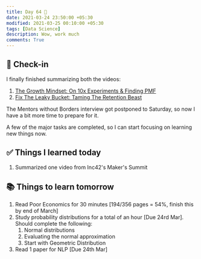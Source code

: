 ```yaml
---
title: Day 64 🌮
date: 2021-03-24 23:50:00 +05:30
modified: 2021-03-25 00:10:00 +05:30
tags: [Data Science]
description: Wow, work much
comments: True
---
```


## 📩 Check-in

I finally finished summarizing both the videos:
1. <a href="https://medium.com/the-rising-tilde/notes-from-inc42plus-makers-summit-2021-the-growth-mindset-on-10x-experiments-finding-pmf-aedb317220e0" target="_blank" rel="noopener">The Growth Mindset: On 10x Experiments & Finding PMF</a>
2. <a href="https://medium.com/the-rising-tilde/notes-from-inc42plus-makers-summit-2021-fix-the-leaky-bucket-taming-the-retention-beast-2ca87efa3765" target="_blank" rel="noopener">Fix The Leaky Bucket: Taming The Retention Beast</a>

The Mentors without Borders interview got postponed to Saturday, so now I have a bit more time to prepare for it.

A few of the major tasks are completed, so I can start focusing on learning new things now.

## ✅ Things I learned today

1. Summarized one video from Inc42's Maker's Summit

## 📚 Things to learn tomorrow

1. Read Poor Economics for 30 minutes [194/356 pages = 54%, finish this by end of March]
2. Study probability distributions for a total of an hour [Due 24rd Mar]. Should complete the following:
   1. Normal distributions
   2. Evaluating the normal approximation
   3. Start with Geometric Distribution
3. Read 1 paper for NLP [Due 24th Mar]
